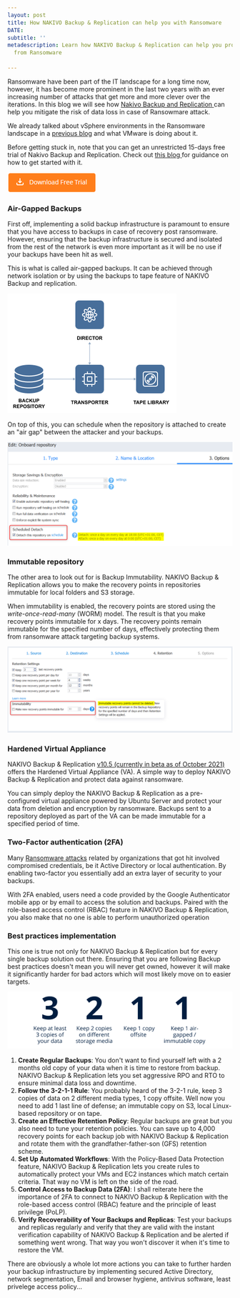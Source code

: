 ```yaml
---
layout: post
title: How NAKIVO Backup & Replication can help you with Ransomware
DATE: 
subtitle: ''
metadescription: Learn how NAKIVO Backup & Replication can help you protect your data
  from Ransomware

---
```

Ransomware have been part of the IT landscape for a long time now, however, it has become more prominent in the last two years with an ever increasing number of attacks that get more and more clever over the iterations. In this blog we will see how [Nakivo Backup and Replication ](https://www.vxav.fr/2021-09-27-nakivo-backup-and-replication-for-vmware-and-more/)can help you mitigate the risk of data loss in case of Ransowmare attack.

We already talked about vSphere environments in the Ransomware landscape in a [previous blog](https://www.vxav.fr/2021-09-29-vsphere-environments-in-the-ransomware-landscape/) and what VMware is doing about it.

Before getting stuck in, note that you can get an unrestricted 15-days free trial of Nakivo Backup and Replication. Check out [this blog ](https://www.vxav.fr/2021-10-19-backup-and-restore-vms-with-nakivo/)for guidance on how to get started with it.

[![](/img/2021-10-18_11h14_34.png)](https://www.nakivo.com/resources/download/trial-download/)

### Air-Gapped Backups

First off, implementing a solid backup infrastructure is paramount to ensure that you have access to backups in case of recovery post ransomware. However, ensuring that the backup infrastructure is secured and isolated from the rest of the network is even more important as it will be no use if your backups have been hit as well. 

This is what is called air-gapped backups. It can be achieved through network isolation or by using the backups to tape feature of NAKIVO Backup and replication.

![](/img/nakivo-3-1.png)

On top of this, you can schedule when the repository is attached to create an "air gap" between the attacker and your backups.

![](/img/nakivo-3-4.png)

### Immutable repository

The other area to look out for is Backup Immutability. NAKIVO Backup & Replication allows you to make the recovery points in repositories immutable for local folders and S3 storage.

When immutability is enabled, the recovery points are stored using the _write-once-read-many_ (WORM) model. The result is that you make recovery points immutable for x days. The recovery points remain immutable for the specified number of days, effectively protecting them from ransomware attack targeting backup systems.

![](/img/nakivo-3-2.png)

### Hardened Virtual Appliance

NAKIVO Backup & Replication [v10.5 (currently in beta as of October 2021)](https://www.nakivo.com/fr/resources/releases/10.5-beta/) offers the Hardened Virtual Appliance (VA). A simple way to deploy NAKIVO Backup & Replication and protect data against ransomware.

You can simply deploy the NAKIVO Backup & Replication as a pre-configured virtual appliance powered by Ubuntu Server and protect your data from deletion and encryption by ransomware. Backups sent to a repository deployed as part of the VA can be made immutable for a specified period of time.

### Two-Factor authentication (2FA)

Many [Ransomware attacks](https://www.nakivo.com/blog/10-recent-ransomware-attacks-facts-figures-and-lessons/) related by organizations that got hit involved compromised credentials, be it Active Directory or local authentication. By enabling two-factor you essentially add an extra layer of security to your backups.

With 2FA enabled, users need a code provided by the Google Authenticator mobile app or by email to access the solution and backups. Paired with the role-based access control (RBAC) feature in NAKIVO Backup & Replication, you also make that no one is able to perform unauthorized operation

### Best practices implementation

This one is true not only for NAKIVO Backup & Replication  but for every single backup solution out there. Ensuring that you are following Backup best practices doesn't mean you will never get owned, however it will make it significantly harder for bad actors which will most likely move on to easier targets.

![](/img/nakivo-3-3.png)

1. **Create Regular Backups**: You don't want to find yourself left with a 2 months old copy of your data when it is time to restore from backup. NAKIVO Backup & Replication  lets you set aggressive RPO and RTO to ensure minimal data loss and downtime.
2. **Follow the 3-2-1-1 Rule**: You probably heard of the 3-2-1 rule, keep 3 copies of data on 2 different media types, 1 copy offsite. Well now you need to add 1 last line of defense; an immutable copy on S3, local Linux-based repository or on tape.
3. **Create an Effective Retention Policy**: Regular backups are great but you also need to tune your retention policies. You can save up to 4,000 recovery points for each backup job with NAKIVO Backup & Replication and rotate them with the grandfather-father-son (GFS) retention scheme.
4. **Set Up Automated Workflows**: With the Policy-Based Data Protection feature, NAKIVO Backup & Replication lets you create rules to automatically protect your VMs and EC2 instances which match certain criteria. That way no VM is left on the side of the road.
5. **Control Access to Backup Data (2FA)**: I shall reiterate here the importance of 2FA to connect to NAKIVO Backup & Replication with the role-based access control (RBAC) feature and the principle of least privilege (PoLP).
6. **Verify Recoverability of Your Backups and Replicas**: Test your backups and replicas regularly and verify that they are valid with the instant verification capability of NAKIVO Backup & Replication and be alerted if something went wrong. That way you won't discover it when it's time to restore the VM.

There are obviously a whole lot more actions you can take to further harden your backup infrastructure by implementing secured Active Directory, network segmentation, Email and browser hygiene, antivirus software, least privelege access policy...